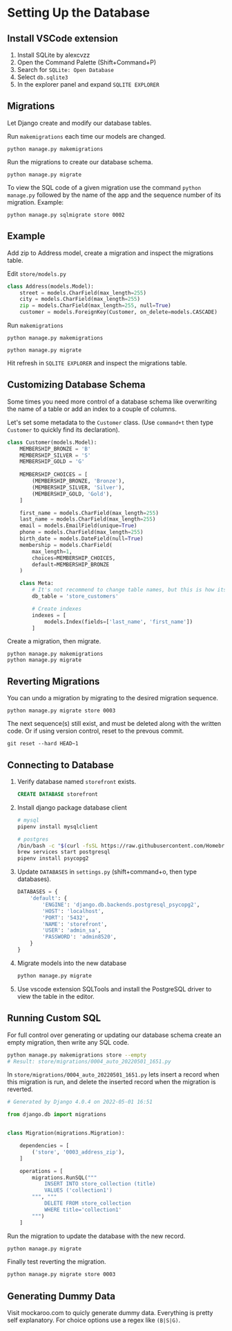 # Setting Up the Database

## Install VSCode extension
1. Install SQLite by alexcvzz
1. Open the Command Palette (Shift+Command+P)
1. Search for `SQLite: Open Database`
1. Select `db.sqlite3`
1. In the explorer panel and expand `SQLITE EXPLORER`

## Migrations
Let Django create and modify our database tables.

Run `makemigrations` each time our models are changed.
```
python manage.py makemigrations
```

Run the migrations to create our database schema.
```
python manage.py migrate
```

To view the SQL code of a given migration use the command `python manage.py` followed by the name of the app and the sequence number of its migration. Example:
```
python manage.py sqlmigrate store 0002
```

## Example
Add zip to Address model, create a migration and inspect the migrations table.

Edit `store/models.py`
```python
class Address(models.Model):
    street = models.CharField(max_length=255)
    city = models.CharField(max_length=255)
    zip = models.CharField(max_length=255, null=True)
    customer = models.ForeignKey(Customer, on_delete=models.CASCADE)
```

Run `makemigrations`
```
python manage.py makemigrations
```

```
python manage.py migrate
```

Hit refresh in `SQLITE EXPLORER` and inspect the migrations table.

## Customizing Database Schema
Some times you need more control of a database schema like overwriting the name of a table or add an index to a couple of columns.

Let's set some metadata to the `Customer` class. (Use `command+t` then type `Customer` to quickly find its declaration).
```python
class Customer(models.Model):
    MEMBERSHIP_BRONZE = 'B'
    MEMBERSHIP_SILVER = 'S'
    MEMBERSHIP_GOLD = 'G'
    
    MEMBERSHIP_CHOICES = [
        (MEMBERSHIP_BRONZE, 'Bronze'),
        (MEMBERSHIP_SILVER, 'Silver'),
        (MEMBERSHIP_GOLD, 'Gold'),
    ]

    first_name = models.CharField(max_length=255)
    last_name = models.CharField(max_length=255)
    email = models.EmailField(unique=True)
    phone = models.CharField(max_length=255)
    birth_date = models.DateField(null=True)
    membership = models.CharField(
        max_length=1,
        choices=MEMBERSHIP_CHOICES,
        default=MEMBERSHIP_BRONZE
    )

    class Meta:
        # It's not recommend to change table names, but this is how its done.
        db_table = 'store_customers'

        # Create indexes
        indexes = [
            models.Index(fields=['last_name', 'first_name'])
        ]
```

Create a migration, then migrate.
```
python manage.py makemigrations
python manage.py migrate
```

## Reverting Migrations
You can undo a migration by migrating to the desired migration sequence.
```
python manage.py migrate store 0003
```
The next sequence(s) still exist, and must be deleted along with the written code. Or if using version control, reset to the prevous commit.
```
git reset --hard HEAD~1
```

## Connecting to Database
1. Verify database named `storefront` exists.
    ```sql
    CREATE DATABASE storefront
    ```
1. Install django package database client
    ```bash
    # mysql
    pipenv install mysqlclient
    ```
    ```bash
    # postgres
    /bin/bash -c "$(curl -fsSL https://raw.githubusercontent.com/Homebrew/install/HEAD/install.sh)"
    brew services start postgresql
    pipenv install psycopg2
    ```
1. Update `DATABASES` in `settings.py` (shift+command+o, then type databases).
    ```python
    DATABASES = {
        'default': {
            'ENGINE': 'django.db.backends.postgresql_psycopg2',
            'HOST': 'localhost',
            'PORT': '5432',
            'NAME': 'storefront',
            'USER': 'admin_sa',
            'PASSWORD': 'admin8520',
        }
    }
    ```
1. Migrate models into the new database
    ```bash
    python manage.py migrate
    ```

1. Use vscode extension SQLTools and install the PostgreSQL driver to view the table in the editor.

## Running Custom SQL
For full control over generating or updating our database schema create an empty migration, then write any SQL code.

```bash
python manage.py makemigrations store --empty
# Result: store/migrations/0004_auto_20220501_1651.py
```
In `store/migrations/0004_auto_20220501_1651.py` lets insert a record when this migration is run, and delete the inserted record when the migration is reverted.
```python
# Generated by Django 4.0.4 on 2022-05-01 16:51

from django.db import migrations


class Migration(migrations.Migration):

    dependencies = [
        ('store', '0003_address_zip'),
    ]

    operations = [
        migrations.RunSQL("""
            INSERT INTO store_collection (title)
            VALUES ('collection1')
        """, """
            DELETE FROM store_collection
            WHERE title='collection1'
        """)
    ]

```
Run the migration to update the database with the new record.
```bash
python manage.py migrate
```
Finally test reverting the migration.
```bash
python manage.py migrate store 0003
```

## Generating Dummy Data
Visit mockaroo.com to quicly generate dummy data. Everything is pretty self explanatory. For choice options use a regex like `(B|S|G)`.